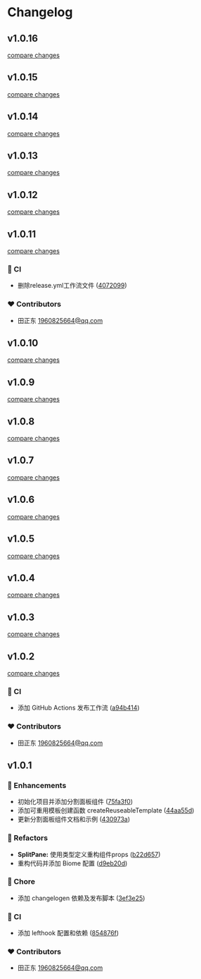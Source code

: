 # Changelog


## v1.0.16

[compare changes](https://github.com/eastgold15/vue-split-pane-v3/compare/v1.0.15...v1.0.16)

## v1.0.15

[compare changes](https://github.com/eastgold15/vue-split-pane-v3/compare/v1.0.14...v1.0.15)

## v1.0.14

[compare changes](https://github.com/eastgold15/vue-split-pane-v3/compare/v1.0.13...v1.0.14)

## v1.0.13

[compare changes](https://github.com/eastgold15/vue-split-pane-v3/compare/v1.0.12...v1.0.13)

## v1.0.12

[compare changes](https://github.com/eastgold15/vue-split-pane-v3/compare/v1.0.11...v1.0.12)

## v1.0.11

[compare changes](https://github.com/eastgold15/vue-split-pane-v3/compare/v1.0.10...v1.0.11)

### 🤖 CI

- 删除release.yml工作流文件 ([4072099](https://github.com/eastgold15/vue-split-pane-v3/commit/4072099))

### ❤️ Contributors

- 田正东 <1960825664@qq.com>

## v1.0.10

[compare changes](https://github.com/eastgold15/vue-split-pane-v3/compare/v1.0.9...v1.0.10)

## v1.0.9

[compare changes](https://github.com/eastgold15/vue-split-pane-v3/compare/v1.0.8...v1.0.9)

## v1.0.8

[compare changes](https://github.com/eastgold15/vue-split-pane-v3/compare/v1.0.7...v1.0.8)

## v1.0.7

[compare changes](https://github.com/eastgold15/vue-split-pane-v3/compare/v1.0.6...v1.0.7)

## v1.0.6

[compare changes](https://github.com/eastgold15/vue-split-pane-v3/compare/v1.0.5...v1.0.6)

## v1.0.5

[compare changes](https://github.com/eastgold15/vue-split-pane-v3/compare/v1.0.4...v1.0.5)

## v1.0.4

[compare changes](https://github.com/eastgold15/vue-split-pane-v3/compare/v1.0.3...v1.0.4)

## v1.0.3

[compare changes](https://github.com/eastgold15/vue-split-pane-v3/compare/v1.0.2...v1.0.3)

## v1.0.2

[compare changes](https://github.com/eastgold15/vue-split-pane-v3/compare/v1.0.1...v1.0.2)

### 🤖 CI

- 添加 GitHub Actions 发布工作流 ([a94b414](https://github.com/eastgold15/vue-split-pane-v3/commit/a94b414))

### ❤️ Contributors

- 田正东 <1960825664@qq.com>

## v1.0.1


### 🚀 Enhancements

- 初始化项目并添加分割面板组件 ([75fa3f0](https://github.com/eastgold15/vue-split-pane-v3/commit/75fa3f0))
- 添加可重用模板创建函数 createReuseableTemplate ([44aa55d](https://github.com/eastgold15/vue-split-pane-v3/commit/44aa55d))
- 更新分割面板组件文档和示例 ([430973a](https://github.com/eastgold15/vue-split-pane-v3/commit/430973a))

### 💅 Refactors

- **SplitPane:** 使用类型定义重构组件props ([b22d657](https://github.com/eastgold15/vue-split-pane-v3/commit/b22d657))
- 重构代码并添加 Biome 配置 ([d9eb20d](https://github.com/eastgold15/vue-split-pane-v3/commit/d9eb20d))

### 🏡 Chore

- 添加 changelogen 依赖及发布脚本 ([3ef3e25](https://github.com/eastgold15/vue-split-pane-v3/commit/3ef3e25))

### 🤖 CI

- 添加 lefthook 配置和依赖 ([854876f](https://github.com/eastgold15/vue-split-pane-v3/commit/854876f))

### ❤️ Contributors

- 田正东 <1960825664@qq.com>

